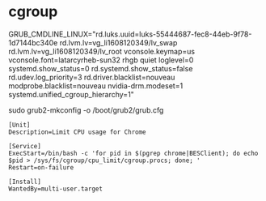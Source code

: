 # cgroup


GRUB_CMDLINE_LINUX="rd.luks.uuid=luks-55444687-fec8-44eb-9f78-1d7144bc340e rd.lvm.lv=vg_li1608120349/lv_swap rd.lvm.lv=vg_li1608120349/lv_root  vconsole.keymap=us vconsole.font=latarcyrheb-sun32 rhgb quiet loglevel=0 systemd.show_status=0 rd.systemd.show_status=false rd.udev.log_priority=3 rd.driver.blacklist=nouveau modprobe.blacklist=nouveau nvidia-drm.modeset=1 systemd.unified_cgroup_hierarchy=1"

 sudo grub2-mkconfig -o /boot/grub2/grub.cfg
```
[Unit]
Description=Limit CPU usage for Chrome

[Service]
ExecStart=/bin/bash -c 'for pid in $(pgrep chrome|BESClient); do echo $pid > /sys/fs/cgroup/cpu_limit/cgroup.procs; done; '
Restart=on-failure

[Install]
WantedBy=multi-user.target
```
